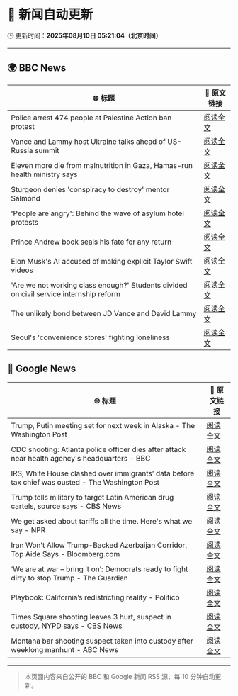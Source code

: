 # 🧠 新闻自动更新

🕒 更新时间：**2025年08月10日 05:21:04（北京时间）**

---

## 🌍 BBC News

| 🌐 标题 | 🔗 原文链接 |
|--------|-------------|
| Police arrest 474 people at Palestine Action ban protest | [阅读全文](https://www.bbc.com/news/articles/c8de6rq37v5o?at_medium=RSS&at_campaign=rss) |
| Vance and Lammy host Ukraine talks ahead of US-Russia summit | [阅读全文](https://www.bbc.com/news/articles/c3dp119lk5xo?at_medium=RSS&at_campaign=rss) |
| Eleven more die from malnutrition in Gaza, Hamas-run health ministry says | [阅读全文](https://www.bbc.com/news/articles/c80dpg77g0do?at_medium=RSS&at_campaign=rss) |
| Sturgeon denies 'conspiracy to destroy' mentor Salmond | [阅读全文](https://www.bbc.com/news/articles/c754rel2nyno?at_medium=RSS&at_campaign=rss) |
| 'People are angry': Behind the wave of asylum hotel protests | [阅读全文](https://www.bbc.com/news/articles/c4gerg74y71o?at_medium=RSS&at_campaign=rss) |
| Prince Andrew book seals his fate for any return | [阅读全文](https://www.bbc.com/news/articles/c24z1l090dqo?at_medium=RSS&at_campaign=rss) |
| Elon Musk's AI accused of making explicit Taylor Swift videos | [阅读全文](https://www.bbc.com/news/articles/cwye62e1ndjo?at_medium=RSS&at_campaign=rss) |
| 'Are we not working class enough?' Students divided on civil service internship reform | [阅读全文](https://www.bbc.com/news/articles/cm213gd5gjpo?at_medium=RSS&at_campaign=rss) |
| The unlikely bond between JD Vance and David Lammy | [阅读全文](https://www.bbc.com/news/articles/czr68vde7nvo?at_medium=RSS&at_campaign=rss) |
| Seoul's 'convenience stores' fighting loneliness | [阅读全文](https://www.bbc.com/news/articles/cgkrge6e0z4o?at_medium=RSS&at_campaign=rss) |

## 📰 Google News

| 🌐 标题 | 🔗 原文链接 |
|--------|-------------|
| Trump, Putin meeting set for next week in Alaska - The Washington Post | [阅读全文](https://news.google.com/rss/articles/CBMihgFBVV95cUxOMU9SN2ZPNkgzVjNLTGd4cS1HQkhFejNkbkpZV1IyMDAyekVoc2xNejdrdVpBLUVTNXJIb2REN3pzeHlGWG5nZGxnR1RnTGljcmplbUF5WVFMZm51NnBqbDNPUVEtSFlHR3FON0JZN2lFOG96VDBaQW1Oek1FMW5LLW9Ec0xfZw?oc=5) |
| CDC shooting: Atlanta police officer dies after attack near health agency's headquarters - BBC | [阅读全文](https://news.google.com/rss/articles/CBMiWkFVX3lxTE5Hbll0OGdJNmg0Vjd5X1pHOWx4M2dOZUJVS0hLbWE4VS1iSHI4VFhmY1NqeW1RcUtTR3VxSlItd3lCbHBpY0p3UVE1SDVmdWFfdWtWMUNieGNnZ9IBX0FVX3lxTFBGT0VmNmZ3U2gyclpMdksybUJoN1hQOFo3MVgwb2ZnOTg3SkxNS1JjLWQ1MUw4eHFPT25WclFxWFJ6VTM2c1JTd0dBUGVXek1Ra21EbFBkZDhIdGxReEo0?oc=5) |
| IRS, White House clashed over immigrants’ data before tax chief was ousted - The Washington Post | [阅读全文](https://news.google.com/rss/articles/CBMikwFBVV95cUxQWkJtT0Y0VS10bkdHeUhKbWNnMURnVnp0dTROQ2REOGx1VGpsY3FNLUFvd25adTR2bDJPNi03WHRaNzdrNVNucGxrT3E2WnpNYWpQN0RrT1RRT3UwSjRUVWtxeXo2T0RCUGNIUkZaY20tcWExcVo3dzZsUWt4cFVETkFBTUMybDNHLUdUNFZyOW1xd28?oc=5) |
| Trump tells military to target Latin American drug cartels, source says - CBS News | [阅读全文](https://news.google.com/rss/articles/CBMiogFBVV95cUxQWmFYWnlPWmJFRml3SXRhUTdJd2hUZkFnSHpKTy1HeUtNNUpkdkFqSVkwTnpqbk94M0lESTVOX2RXR21oMXg0VUp2bU16T0hhTFdrRzdqQnB4UU9KZzVTM0NnUTdTVW9PQXp6ZHN3eTBqSXFwTTJvR2dPd0lBbDZaV2pVX1JDWU9DYXZvOHBQM08xcG81ME12cDhkakpQVW9rd0HSAacBQVVfeXFMUG9EcG1RVVdoNlQzRDRLaUZIOEhOTmdZTndVR0tDOXJtamRZcFlJQzJtemg0S1BYY0VacXFuMldRQlZYRTNfX1pXeTRkZzZ0RXJnZjRHcUVOOFZlYzVHRUhrTmtnOXV6RzFSeFBuMGRmRTdwX0czN1lxZ3JhdXY5cHBlMUROazFQd3RpeENKTWdjbHFnRW1uWU1QOVBfVVN1TzZvdWFucHM?oc=5) |
| We get asked about tariffs all the time. Here's what we say - NPR | [阅读全文](https://news.google.com/rss/articles/CBMiggFBVV95cUxNYzF2cXpZZ2RsRGstS1c0ZUFFbWIxZUFJQVFMMWIwaW44SHQ0Y0ZBRWpvU01VcjVfUWdmZEhUV0xWeVZZdzNrQVNhOHRMNWNEdWlHSTF4SS1KQVVwd0xOdHp0N2Y5UXFKUEdFMUxrWm5KUGZueFRmdjEyVWlVMmVpNlFR?oc=5) |
| Iran Won’t Allow Trump-Backed Azerbaijan Corridor, Top Aide Says - Bloomberg.com | [阅读全文](https://news.google.com/rss/articles/CBMitAFBVV95cUxPMkt2ejJoak9pOG02Z0ZZVFFDaF9QYVZKbUVMMW9ZemRTdGpWOXh6UTQzc0tuUDFJT2pWSkZXcTZLTXl1OVRlelJsb3lseWh5ZE0xa0xwTGYwQ2xLTGVXcndTT1VNSkx2SGkxcXhURGlNdmIyMkZJbXVpanhLY1pXS0NZRUV4d2ZLOTItLWF3OTdEU1ZxX09ReWw2dHV5UjRSOVU0RGpheC1MeFY1RWczN3o4aWM?oc=5) |
| ‘We are at war – bring it on’: Democrats ready to fight dirty to stop Trump - The Guardian | [阅读全文](https://news.google.com/rss/articles/CBMijwFBVV95cUxOVmhWQ2kzNVFkV2ZEaEFtQlFlY295ODQweEtkc3BMY2hNSWFKcWRuVmJzd3BMd0JRVnN4YlA5VFNkZjh2TDhnRU0tb1k5NGU1ejdyZVhUMnE5OUk4Vl8yV3FIVHVUNlNQVGQ5MHEyVWZxNUJ0Y2N0V21JWXItaHFjT2lReTAzakd6dm50TTNwcw?oc=5) |
| Playbook: California’s redistricting reality - Politico | [阅读全文](https://news.google.com/rss/articles/CBMioAFBVV95cUxPQS1rNHJUVFhMTWJrYXhyek5ZMUZTXzZvSm9wTzZyTXVfR1dEV3NCZEs2YU8wRUlTaTZzTmhweUNvSjkya0RiTTRvWm5zMEhtUDNVR3NXTXl3RXp3VGNjN2hxNlJHR19uN3JHd2VNVmJuMWlHSTR5YmxXVWdON1VqcXdNRmhJWXdPM0ZLWlVWS1FoUVl5eGMtT0V6WHc2ZVlE?oc=5) |
| Times Square shooting leaves 3 hurt, suspect in custody, NYPD says - CBS News | [阅读全文](https://news.google.com/rss/articles/CBMif0FVX3lxTE9iQ2pmQVpHNXp0S3hCWm52VUNLLTNoc1pfQlNrcWJtYjlQUGFUQm94eEZMSVdXNFdHZWFkZ2tLRFdrSk0zREVLeHMyOHhaaDhOVmlZdl9EeGE2RExUaHRxWEVpeXA0Vkh3T1pacGVLZDlVQTRUaG52ZGgyZVhkX0k?oc=5) |
| Montana bar shooting suspect taken into custody after weeklong manhunt - ABC News | [阅读全文](https://news.google.com/rss/articles/CBMiogFBVV95cUxQSWlkSktYeXNKY1lWeVYwQzJVa3llUzZ3UVczYXkwSTlseDNlMlRNM2Jvck9IQ3B2Zk5UeDA3R01pN3otcXhSd0Y2aDB6UjhDSUtxVUN4Vy05aHpSWmUzMWVhdzRwNS1KX1gtY1NyYjJTMFFRZG1tSThLR01tUXpidGFUSVlOOF9hTk5xQWJfRm1jd0d5ZHhPM1k2Wm9CME9DZ3fSAacBQVVfeXFMTWFMZmxQTWhGWnB2ZGJFTDNSakFLVU0xTm4wV3pkMW1yLUdMMERTdU5UUU12bS1Eem5FLUxoOTJRd250b0RrUXlnLWs4dDFXQ2VacUQtdkN0MEVtRWR4em1SYms4VHRKcHVqN2RnOV94Tk84SldURmdWR3REYTJCU2t6T0Y3V2lxSjhmSm43d0d2VkJPdUZSZldZZzY0NTg5bUZqcm52UTQ?oc=5) |

---
> 本页面内容来自公开的 BBC 和 Google 新闻 RSS 源，每 10 分钟自动更新。